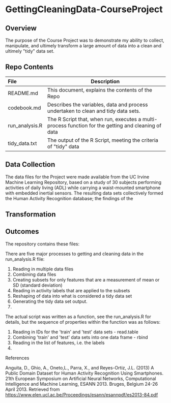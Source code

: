 # GettingCleaningData-CourseProject

## Overview
The purpose of the Course Project was to demonstrate my ability to collect, manipulate, and ultimely transform a large amount of data into a clean and ultimely "tidy" data set.

## Repo Contents

File | Description
:------ | ----------
README.md | This document, explains the contents of the Repo
codebook.md | Describes the variables, data and process undertaken to clean and tidy data sets.  
run_analysis.R | The R Script that, when run, executes a multi-process function for the getting and cleaning of data
tidy_data.txt | The output of the R Script, meeting the criteria of "tidy" data

## Data Collection
The data files for the Project were made available from the UC Irvine Machine Learning Repository, based on a study of 30 subjects performing activities of daily living (ADL) while carrying a waist-mounted smartphone with embedded inertial sensors. The resulting data sets collectively formed the Human Activity Recognition database; the findings of the 


## Transformation



## Outcomes
The repository contains these files:








There are five major processes to getting and cleaning data in the run_analysis.R file:

1. Reading in multiple data files
2. Combining data files
3. Creating subsets for only features that are a measurement of mean or SD (standard deviation)
4. Reading in activity labels that are applied to the subsets 
5. Reshaping of data into what is considered a tidy data set
6. Generating the tidy data set output.
7. 

The actual script was written as a function, see the run_analysis.R for details, but the sequence of properties within the function was as follows:


1. Reading in IDs for the 'train' and 'test' data sets - read.table
2. Combining 'train' and 'test' data sets into one data frame - rbind
3. Reading in the list of features, i.e. the labels
4. 



References

Anguita, D., Ghio, A., Oneto,L., Parra, X., and Reyes-Ortiz, J.L. (2013) A Public Domain Dataset for Human Activity Recognition Using Smartphones. 21th European Symposium on Artificial Neural Networks, Computational Intelligence and Machine Learning, ESANN 2013. Bruges, Belgium 24-26 April 2013. Retrieved from https://www.elen.ucl.ac.be/Proceedings/esann/esannpdf/es2013-84.pdf
